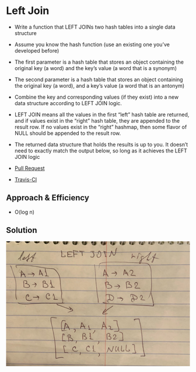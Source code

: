 # Left Join

* Write a function that LEFT JOINs two hash tables into a single data structure
* Assume you know the hash function (use an existing one you’ve developed before)
* The first parameter is a hash table that stores an object containing the original key (a word) and the key’s value (a word that is a synonym)
* The second parameter is a hash table that stores an object containing the original key (a word), and a key’s value (a word that is an antonym)
* Combine the key and corresponding values (if they exist) into a new data structure according to LEFT JOIN logic.
* LEFT JOIN means all the values in the first “left” hash table are returned, and if values exist in the “right” hash table, they are appended to the result row. If no values exist in the “right” hashmap, then some flavor of NULL should be appended to the result row.
* The returned data structure that holds the results is up to you. It doesn’t need to exactly match the output below, so long as it achieves the LEFT JOIN logic


* [Pull Request](https://github.com/NadyaIlinskiy/data-structures-and-algorithms-2/pull/27)
* [Travis-CI](https://travis-ci.com/NadyaIlinskiy/data-structures-and-algorithms-2)


## Approach & Efficiency
* O(log n) 

## Solution

![solution - 1](/assets/left-join.jpg)


